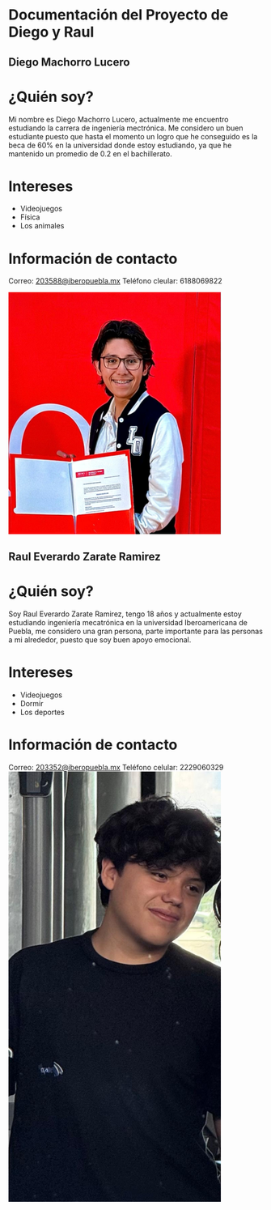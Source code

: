 # Documentación del Proyecto de Diego y Raul 

## Diego Machorro Lucero

# ¿Quién soy? 
Mi nombre es Diego Machorro Lucero, actualmente me encuentro estudiando la carrera de ingeniería mectrónica. Me considero un buen estudiante puesto que hasta el momento un logro que he conseguido es la beca de 60% en la universidad donde estoy estudiando, ya que he mantenido un promedio de 0.2 en el bachillerato.

# Intereses

- Videojuegos
- Física
- Los animales

# Información de contacto

Correo: 203588@iberopuebla.mx
Teléfono cleular: 6188069822
 
<img src="recursos/imgs/hola.jpeg" alt="Diagrama del sistema" width="420">


## Raul Everardo Zarate Ramirez

# ¿Quién soy?
Soy Raul Everardo Zarate Ramirez, tengo 18 años y actualmente estoy estudiando ingeniería mecatrónica en la universidad Iberoamericana de Puebla, me considero una gran persona, 
parte importante para las personas a mi alrededor, puesto que soy buen apoyo emocional.

# Intereses

- Videojuegos
- Dormir
- Los deportes

# Información de contacto

Correo: 203352@iberopuebla.mx
Teléfono celular: 2229060329
<img src="recursos/imgs/adios.jpeg" alt="Diagrama del sistema" width="420">

